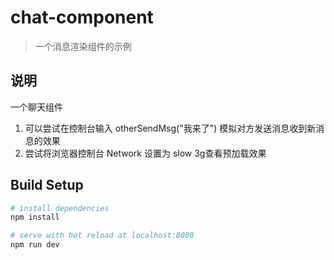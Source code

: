 # chat-component

> 一个消息渲染组件的示例

## 说明
一个聊天组件
1. 可以尝试在控制台输入 otherSendMsg("我来了") 模拟对方发送消息收到新消息的效果
2. 尝试将浏览器控制台 Network 设置为 slow 3g查看预加载效果

## Build Setup

``` bash
# install dependencies
npm install

# serve with hot reload at localhost:8080
npm run dev
```


